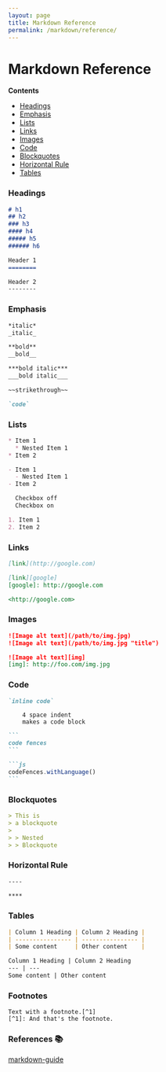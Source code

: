 ```yaml
---
layout: page
title: Markdown Reference
permalink: /markdown/reference/
---
```

# Markdown Reference

**Contents**

<!-- toc -->

- [Headings](#headings)
- [Emphasis](#emphasis)
- [Lists](#lists)
- [Links](#links)
- [Images](#images)
- [Code](#code)
- [Blockquotes](#blockquotes)
- [Horizontal Rule](#horizontal-rule)
- [Tables](#tables)

<!-- tocstop -->

### Headings

```markdown
# h1
## h2
### h3
#### h4
##### h5
###### h6
```

```markdown
Header 1
========
```

```markdown
Header 2
--------
```

### Emphasis

```markdown
*italic*
_italic_
```

```markdown
**bold**
__bold__
```

```markdown
***bold italic***
___bold italic___
```

```markdown
~~strikethrough~~
```

```markdown
`code`
```

### Lists

```markdown
* Item 1
  * Nested Item 1
* Item 2
```

```markdown
- Item 1
  - Nested Item 1
- Item 2
```

```markdown
￼ Checkbox off
￼ Checkbox on
```

```markdown
1. Item 1
2. Item 2
```

### Links

```markdown
[link](http://google.com)
```

```markdown
[link][google]
[google]: http://google.com
```

```markdown
<http://google.com>
```

### Images

```markdown
![Image alt text](/path/to/img.jpg)
![Image alt text](/path/to/img.jpg "title")
```

```markdown
![Image alt text][img]
[img]: http://foo.com/img.jpg
```

### Code

```markdown
`inline code`
```

```
    4 space indent
    makes a code block
```

~~~markdown
```
code fences
```
~~~


~~~markdown
```js
codeFences.withLanguage()
```
~~~

### Blockquotes

```markdown
> This is
> a blockquote
>
> > Nested
> > Blockquote
```

### Horizontal Rule

```markdown
----
```

```markdown
****
```

### Tables

```markdown
| Column 1 Heading | Column 2 Heading |
| ---------------- | ---------------- |
| Some content     | Other content    |
```

```markdown
Column 1 Heading | Column 2 Heading
--- | ---
Some content | Other content
```

### Footnotes

```
Text with a footnote.[^1]
[^1]: And that's the footnote.
```

### References 📚

[markdown-guide](https://github.com/mattcone/markdown-guide/tree/3c54bd1ecf97e1a3c846e6a396b5c2f886ac00a5)

